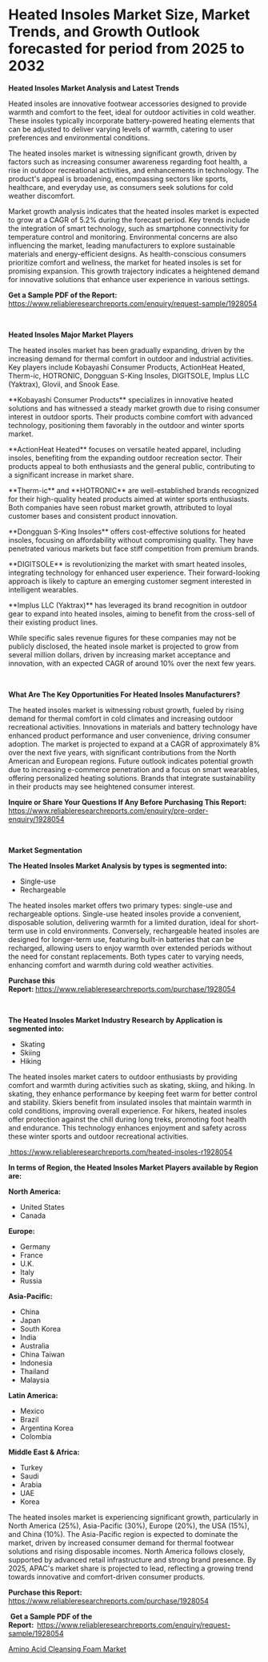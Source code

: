 <p><h1>Heated Insoles Market Size, Market Trends, and Growth Outlook forecasted for period from 2025 to 2032</h1></p><p><strong>Heated Insoles Market Analysis and Latest Trends</strong></p>
<p><p>Heated insoles are innovative footwear accessories designed to provide warmth and comfort to the feet, ideal for outdoor activities in cold weather. These insoles typically incorporate battery-powered heating elements that can be adjusted to deliver varying levels of warmth, catering to user preferences and environmental conditions.</p><p>The heated insoles market is witnessing significant growth, driven by factors such as increasing consumer awareness regarding foot health, a rise in outdoor recreational activities, and enhancements in technology. The product's appeal is broadening, encompassing sectors like sports, healthcare, and everyday use, as consumers seek solutions for cold weather discomfort.</p><p>Market growth analysis indicates that the heated insoles market is expected to grow at a CAGR of 5.2% during the forecast period. Key trends include the integration of smart technology, such as smartphone connectivity for temperature control and monitoring. Environmental concerns are also influencing the market, leading manufacturers to explore sustainable materials and energy-efficient designs. As health-conscious consumers prioritize comfort and wellness, the market for heated insoles is set for promising expansion. This growth trajectory indicates a heightened demand for innovative solutions that enhance user experience in various settings.</p></p>
<p><strong>Get a Sample PDF of the Report:&nbsp;</strong> <a href="https://www.reliableresearchreports.com/enquiry/request-sample/1928054?utm_campaign=2146&utm_medium=2&utm_source=Github&utm_content=ia&utm_term=09022025&utm_id=heated-insoles">https://www.reliableresearchreports.com/enquiry/request-sample/1928054</a></p>
<p>&nbsp;</p>
<p><strong>Heated Insoles Major Market Players</strong></p>
<p><p>The heated insoles market has been gradually expanding, driven by the increasing demand for thermal comfort in outdoor and industrial activities. Key players include Kobayashi Consumer Products, ActionHeat Heated, Therm-ic, HOTRONIC, Dongguan S-King Insoles, DIGITSOLE, Implus LLC (Yaktrax), Glovii, and Snook Ease.</p><p>**Kobayashi Consumer Products** specializes in innovative heated solutions and has witnessed a steady market growth due to rising consumer interest in outdoor sports. Their products combine comfort with advanced technology, positioning them favorably in the outdoor and winter sports market.</p><p>**ActionHeat Heated** focuses on versatile heated apparel, including insoles, benefiting from the expanding outdoor recreation sector. Their products appeal to both enthusiasts and the general public, contributing to a significant increase in market share.</p><p>**Therm-ic** and **HOTRONIC** are well-established brands recognized for their high-quality heated products aimed at winter sports enthusiasts. Both companies have seen robust market growth, attributed to loyal customer bases and consistent product innovation.</p><p>**Dongguan S-King Insoles** offers cost-effective solutions for heated insoles, focusing on affordability without compromising quality. They have penetrated various markets but face stiff competition from premium brands.</p><p>**DIGITSOLE** is revolutionizing the market with smart heated insoles, integrating technology for enhanced user experience. Their forward-looking approach is likely to capture an emerging customer segment interested in intelligent wearables.</p><p>**Implus LLC (Yaktrax)** has leveraged its brand recognition in outdoor gear to expand into heated insoles, aiming to benefit from the cross-sell of their existing product lines. </p><p>While specific sales revenue figures for these companies may not be publicly disclosed, the heated insole market is projected to grow from several million dollars, driven by increasing market acceptance and innovation, with an expected CAGR of around 10% over the next few years.</p></p>
<p>&nbsp;</p>
<p><strong>What Are The Key Opportunities For Heated Insoles Manufacturers?</strong></p>
<p><p>The heated insoles market is witnessing robust growth, fueled by rising demand for thermal comfort in cold climates and increasing outdoor recreational activities. Innovations in materials and battery technology have enhanced product performance and user convenience, driving consumer adoption. The market is projected to expand at a CAGR of approximately 8% over the next five years, with significant contributions from the North American and European regions. Future outlook indicates potential growth due to increasing e-commerce penetration and a focus on smart wearables, offering personalized heating solutions. Brands that integrate sustainability in their products may see heightened consumer interest.</p></p>
<p><strong>Inquire or Share Your Questions If Any Before Purchasing This Report:</strong> <a href="https://www.reliableresearchreports.com/enquiry/pre-order-enquiry/1928054?utm_campaign=2146&utm_medium=2&utm_source=Github&utm_content=ia&utm_term=09022025&utm_id=heated-insoles">https://www.reliableresearchreports.com/enquiry/pre-order-enquiry/1928054</a></p>
<p>&nbsp;</p>
<p><strong>Market Segmentation</strong></p>
<p><strong>The Heated Insoles Market Analysis by types is segmented into:</strong></p>
<p><ul><li>Single-use</li><li>Rechargeable</li></ul></p>
<p><p>The heated insoles market offers two primary types: single-use and rechargeable options. Single-use heated insoles provide a convenient, disposable solution, delivering warmth for a limited duration, ideal for short-term use in cold environments. Conversely, rechargeable heated insoles are designed for longer-term use, featuring built-in batteries that can be recharged, allowing users to enjoy warmth over extended periods without the need for constant replacements. Both types cater to varying needs, enhancing comfort and warmth during cold weather activities.</p></p>
<p><strong>Purchase this Report:&nbsp;</strong><a href="https://www.reliableresearchreports.com/purchase/1928054?utm_campaign=2146&utm_medium=2&utm_source=Github&utm_content=ia&utm_term=09022025&utm_id=heated-insoles">https://www.reliableresearchreports.com/purchase/1928054</a></p>
<p>&nbsp;</p>
<p><strong>The Heated Insoles Market Industry Research by Application is segmented into:</strong></p>
<p><ul><li>Skating</li><li>Skiing</li><li>Hiking</li></ul></p>
<p><p>The heated insoles market caters to outdoor enthusiasts by providing comfort and warmth during activities such as skating, skiing, and hiking. In skating, they enhance performance by keeping feet warm for better control and stability. Skiers benefit from insulated insoles that maintain warmth in cold conditions, improving overall experience. For hikers, heated insoles offer protection against the chill during long treks, promoting foot health and endurance. This technology enhances enjoyment and safety across these winter sports and outdoor recreational activities.</p></p>
<p><a href="https://www.reliableresearchreports.com/heated-insoles-r1928054?utm_campaign=2146&utm_medium=2&utm_source=Github&utm_content=ia&utm_term=09022025&utm_id=heated-insoles">&nbsp;https://www.reliableresearchreports.com/heated-insoles-r1928054</a></p>
<p><strong>In terms of Region, the Heated Insoles Market Players available by Region are:</strong></p>
<p>
    <p> <strong> North America: </strong>
        <ul>
            <li>United States</li>
            <li>Canada</li>
        </ul>
        </p> 
    <p> <strong> Europe: </strong>
        <ul>
            <li>Germany</li>
            <li>France</li>
            <li>U.K.</li>
            <li>Italy</li>
            <li>Russia</li>
        </ul>
        </p> 
    <p> <strong> Asia-Pacific: </strong>
        <ul>
            <li>China</li>
            <li>Japan</li>
            <li>South Korea</li>
            <li>India</li>
            <li>Australia</li>
            <li>China Taiwan</li>
            <li>Indonesia</li>
            <li>Thailand</li>
            <li>Malaysia</li>
        </ul>
        </p> 
    <p> <strong> Latin America: </strong>
        <ul>
            <li>Mexico</li>
            <li>Brazil</li>
            <li>Argentina Korea</li>
            <li>Colombia</li>
        </ul>
        </p> 
    <p> <strong> Middle East & Africa: </strong>
        <ul>
            <li>Turkey</li>
            <li>Saudi</li>
            <li>Arabia</li>
            <li>UAE</li>
            <li>Korea</li>
        </ul>
    </p>
    </p>
<p><p>The heated insoles market is experiencing significant growth, particularly in North America (25%), Asia-Pacific (30%), Europe (20%), the USA (15%), and China (10%). The Asia-Pacific region is expected to dominate the market, driven by increased consumer demand for thermal footwear solutions and rising disposable incomes. North America follows closely, supported by advanced retail infrastructure and strong brand presence. By 2025, APAC's market share is projected to lead, reflecting a growing trend towards innovative and comfort-driven consumer products.</p></p>
<p><strong>Purchase this Report: </strong><a href="https://www.reliableresearchreports.com/purchase/1928054?utm_campaign=2146&utm_medium=2&utm_source=Github&utm_content=ia&utm_term=09022025&utm_id=heated-insoles">https://www.reliableresearchreports.com/purchase/1928054</a></p>
<p>&nbsp;<strong>Get a Sample PDF of the Report:&nbsp;&nbsp;</strong><a href="https://www.reliableresearchreports.com/enquiry/request-sample/1928054?utm_campaign=2146&utm_medium=2&utm_source=Github&utm_content=ia&utm_term=09022025&utm_id=heated-insoles">https://www.reliableresearchreports.com/enquiry/request-sample/1928054</a></p>
<p><strong></strong></p>
<p><p><a href="https://github.com/mcfred89/Market-Research-Report-List-1/blob/main/amino-acid-cleansing-foam-market.md?utm_campaign=2146&utm_medium=2&utm_source=Github&utm_content=ia&utm_term=09022025&utm_id=heated-insoles">Amino Acid Cleansing Foam Market</a></p></p>